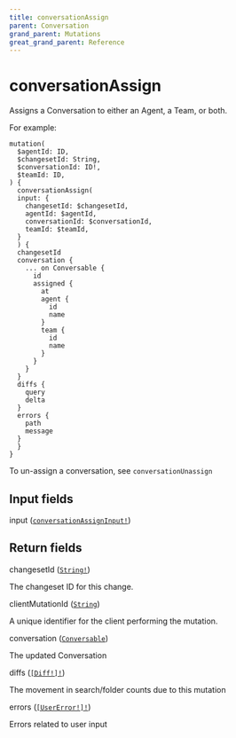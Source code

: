 ```yaml
---
title: conversationAssign
parent: Conversation
grand_parent: Mutations
great_grand_parent: Reference
---
```


# conversationAssign

Assigns a Conversation to either an Agent, a Team, or both.

For example:

```
mutation(
  $agentId: ID,
  $changesetId: String,
  $conversationId: ID!,
  $teamId: ID,
) {
  conversationAssign(
  input: {
    changesetId: $changesetId,
    agentId: $agentId,
    conversationId: $conversationId,
    teamId: $teamId,
  }
  ) {
  changesetId
  conversation {
    ... on Conversable {
      id
      assigned {
        at
        agent {
          id
          name
        }
        team {
          id
          name
        }
      }
    }
  }
  diffs {
    query
    delta
  }
  errors {
    path
    message
  }
  }
}
```

To un-assign a conversation, see `conversationUnassign`

## Input fields

<div class="field-entry ">
  <span id="input" class="field-name anchored">input (<code><a href="/docs/reference/input_object/conversation/conversation_assign_input">conversationAssignInput!</a></code>)</span>

  <div class="description-wrapper">

  </div>
</div>

## Return fields

<div class="field-entry ">
  <span id="changeset_id" class="field-name anchored">changesetId (<code><a href="/docs/reference/scalar/string">String!</a></code>)</span>

  <div class="description-wrapper">
   <p>The changeset ID for this change.</p>

  </div>
</div>

<div class="field-entry ">
  <span id="client_mutation_id" class="field-name anchored">clientMutationId (<code><a href="/docs/reference/scalar/string">String</a></code>)</span>

  <div class="description-wrapper">
   <p>A unique identifier for the client performing the mutation.</p>

  </div>
</div>

<div class="field-entry ">
  <span id="conversation" class="field-name anchored">conversation (<code><a href="/docs/reference/interface/conversable">Conversable</a></code>)</span>

  <div class="description-wrapper">
   <p>The updated Conversation</p>

  </div>
</div>

<div class="field-entry ">
  <span id="diffs" class="field-name anchored">diffs (<code><a href="/docs/reference/object/diff">[Diff!]!</a></code>)</span>

  <div class="description-wrapper">
   <p>The movement in search/folder counts due to this mutation</p>

  </div>
</div>

<div class="field-entry ">
  <span id="errors" class="field-name anchored">errors (<code><a href="/docs/reference/object/user_error">[UserError!]!</a></code>)</span>

  <div class="description-wrapper">
   <p>Errors related to user input</p>

  </div>
</div>


